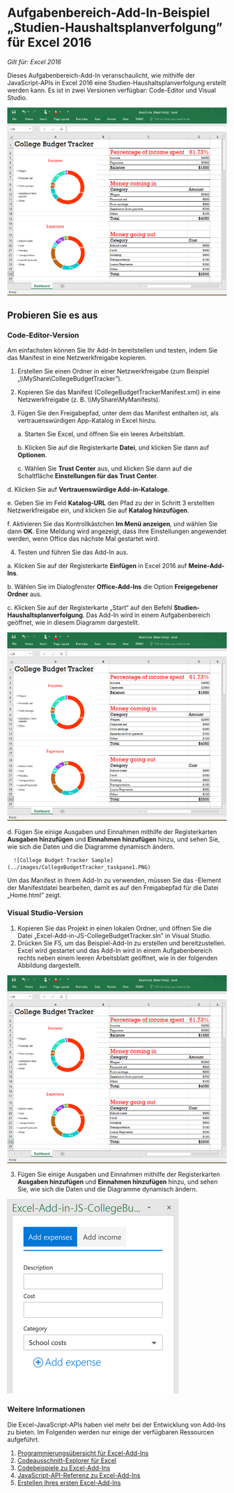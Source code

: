 # Aufgabenbereich-Add-In-Beispiel „Studien-Haushaltsplanverfolgung” für Excel 2016

_Gilt für: Excel 2016_

Dieses Aufgabenbereich-Add-In veranschaulicht, wie mithilfe der JavaScript-APIs in Excel 2016 eine Studien-Haushaltsplanverfolgung erstellt werden kann. Es ist in zwei Versionen verfügbar: Code-Editor und Visual Studio.

![Studien-Haushaltsplanverfolgungsbeispiel](../images/CollegeBudgetTracker_tracker.PNG)

## Probieren Sie es aus
### Code-Editor-Version

Am einfachsten können Sie Ihr Add-In bereitstellen und testen, indem Sie das Manifest in eine Netzwerkfreigabe kopieren.

1.  Erstellen Sie einen Ordner in einer Netzwerkfreigabe (zum Beispiel „\\\MyShare\CollegeBudgetTracker”).  
2.  Kopieren Sie das Manifest (CollegeBudgetTrackerManifest.xml) in eine Netzwerkfreigabe (z. B. \\\MyShare\MyManifests).
3.  Fügen Sie den Freigabepfad, unter dem das Manifest enthalten ist, als vertrauenswürdigen App-Katalog in Excel hinzu.

    a. Starten Sie Excel, und öffnen Sie ein leeres Arbeitsblatt.  
    
    b. Klicken Sie auf die Registerkarte **Datei**, und klicken Sie dann auf **Optionen**.
    
    c. Wählen Sie **Trust Center** aus, und klicken Sie dann auf die Schaltfläche **Einstellungen für das Trust Center**.
    
  d. Klicken Sie auf **Vertrauenswürdige Add-in-Kataloge**.
    
  e. Geben Sie im Feld **Katalog-URL** den Pfad zu der in Schritt 3 erstellten Netzwerkfreigabe ein, und klicken Sie auf **Katalog hinzufügen**.
    
   f. Aktivieren Sie das Kontrollkästchen **Im Menü anzeigen**, und wählen Sie dann **OK**. Eine Meldung wird angezeigt, dass Ihre Einstellungen angewendet werden, wenn Office das nächste Mal gestartet wird. 
        
4.  Testen und führen Sie das Add-In aus. 

  a. Klicken Sie auf der Registerkarte **Einfügen** in Excel 2016 auf **Meine-Add-Ins**. 
    
  b. Wählen Sie im Dialogfenster **Office-Add-Ins** die Option **Freigegebener Ordner** aus.
    
  c. Klicken Sie auf der Registerkarte „Start“ auf den Befehl **Studien-Haushaltsplanverfolgung**. Das Add-In wird in einem Aufgabenbereich geöffnet, wie in diesem Diagramm dargestellt.
  
      
   ![Studien-Haushaltsplanverfolgungsbeispiel](../images/CollegeBudgetTracker_tracker.PNG) 

  d. Fügen Sie einige Ausgaben und Einnahmen mithilfe der Registerkarten **Ausgaben hinzufügen** und **Einnahmen hinzufügen** hinzu, und sehen Sie, wie sich die Daten und die Diagramme dynamisch ändern.
    
      ![College Budget Tracker Sample](../images/CollegeBudgetTracker_taskpane1.PNG) 

Um das Manifest in Ihrem Add-In zu verwenden, müssen Sie das <SourceLocation>-Element der Manifestdatei bearbeiten, damit es auf den Freigabepfad für die Datei „Home.html” zeigt.
    
### Visual Studio-Version
1.  Kopieren Sie das Projekt in einen lokalen Ordner, und öffnen Sie die Datei „Excel-Add-in-JS-CollegeBudgetTracker.sln” in Visual Studio.
2.  Drücken Sie F5, um das Beispiel-Add-In zu erstellen und bereitzustellen. Excel wird gestartet und das Add-In wird in einem Aufgabenbereich rechts neben einem leeren Arbeitsblatt geöffnet, wie in der folgenden Abbildung dargestellt. 
        
  ![Studien-Haushaltsplanverfolgungsbeispiel](../images/CollegeBudgetTracker_tracker.PNG) 

3.  Fügen Sie einige Ausgaben und Einnahmen mithilfe der Registerkarten **Ausgaben hinzufügen** und **Einnahmen hinzufügen** hinzu, und sehen Sie, wie sich die Daten und die Diagramme dynamisch ändern.

  ![Studien-Haushaltsplanverfolgungsbeispiel](../images/CollegeBudgetTracker_taskpane1.PNG) 


### Weitere Informationen

Die Excel-JavaScript-APIs haben viel mehr bei der Entwicklung von Add-Ins zu bieten. Im Folgenden werden nur einige der verfügbaren Ressourcen aufgeführt. 

1.  [Programmierungsübersicht für Excel-Add-Ins](https://github.com/OfficeDev/office-js-docs/blob/master/excel/excel-add-ins-programming-overview.md)
2.  [Codeausschnitt-Explorer für Excel](http://officesnippetexplorer.azurewebsites.net/#/snippets/excel)
3.  [Codebeispiele zu Excel-Add-Ins](https://github.com/OfficeDev/office-js-docs/blob/master/excel/excel-add-ins-code-samples.md) 
4.  [JavaScript-API-Referenz zu Excel-Add-Ins](https://github.com/OfficeDev/office-js-docs/blob/master/excel/excel-add-ins-javascript-reference.md)
5.  [Erstellen Ihres ersten Excel-Add-Ins](https://github.com/OfficeDev/office-js-docs/blob/master/excel/build-your-first-excel-add-in.md)
